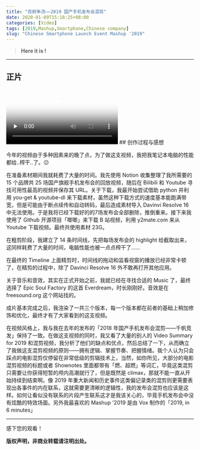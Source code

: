 ```yaml
---
title: "百舸争流——2019 国产手机发布会混剪"
date: 2020-01-09T15:18:25+08:00
categories: [Video]
tags: [2019,Mashup,Smartphone,Chinese company]
slug: "Chinese Smartphone Launch Event Mashup '2019"
---
```


> **Here it is !**

<!--more-->

---

## 正片

<video id="video" controls="" preload="none" poster="https://dawnblog-1300625500.cos.ap-guangzhou.myqcloud.com/images/%E6%89%B9%E6%B3%A8%202020-01-06%20164329.jpg">
      <source id="mp4" src="https://dawnblog-1300625500.cos.ap-guangzhou.myqcloud.com/videos/Chinese%20Smartphone%20Launch%20Event%20Mashup%20'2019.mp4">
      </video>
## 创作过程与感想

今年的视频由于多种因素来的晚了点，为了做这支视频，我把我笔记本电脑的性能都给..榨干..了。😕

在准备素材期间我就耗费了大量的时间。我先使用 Notion 收集整理了我所需要的 15 个品牌共 25 场国产旗舰手机发布会的回放视频，随后在 Bilibili 和 Youtube 寻找可用性最高的视频并保存其 URL。关于下载，我最开始尝试借助 python 并利用 you-get & youtube-dl 来下载素材，虽然这种下载方式的速度基本能跑满带宽，但是可能由于断点续传和自动转码，最后造成素材导入 Davinvi Resolve 16 中无法使用。于是我将已经下载好的的7场发布会全部删除，推倒重来。接下来我使用了 Github 开源项目「唧唧」来下载 B 站视频，利用 y2mate.com 来从 Youtube 下载视频。最终共使用素材 23G。

在粗剪阶段，我建立了 14 条时间线，先把每场发布会的 highlight 给截取出来，这同样耗费了大量的时间，电脑性能也被一点点榨干了……

在最终的 Timeline 上面精剪时，时间线的拖动和监看视窗的播放已经非常卡顿了，在精剪的过程中，除了 Davinci Resolve 16 外不敢再打开其他应用。

关于音乐和音效，其实在正式开始之前，我就已经在寻找合适的 Music 了，最终选择了 Epic Soul Factory 的这首 Everdream，时长刚刚好。音效是在 freesound.org 这个网站找的。

成片基本完成之后，我渲染了一共三个版本，每一个版本都在前者的基础上稍加修饰和优化，最终才有了大家看到的这支视频。

在视频风格上，我与我在去年的发布的「2018 年国产手机发布会混剪——千帆竞发」保持了一致。在做这支视频的同时，我又看了大量的别人的 Video Summary for 2019 和混剪视频，我分析了他们的缺点和优点，然后总结了一下，从而确立了我做这支混剪视频的原则——拥有逻辑、掌握节奏、把握情绪。我个人认为只会踩点的电影混剪仅停留在非常低级的剪辑技术上，当然，如你所见，大部分的电影混剪视频的标题或者 Shownotes 里面都带有「燃、超燃」等词汇，毕竟这类混剪只需要让你获得短暂的颅内高潮就行了，但是既然是 climax，那就不能一直从开始持续到结束啊。像 2019 年重大新闻和历史事件这类偏记录类的混剪则更需要表现出各事件的内在联系，这就需要更清晰的逻辑性，我的发布会混剪也应该是这样。如何让看似没有联系的片段产生联系这才是我该关心的，毕竟手机发布会中没有炫酷的特效场面。另外我最喜欢的 Mashup '2019 是由 Vox 制作的「2019, in 6 minutes」

---

感下您的观看！

**版权声明，非商业转载请注明出处。**